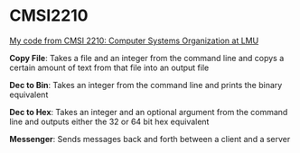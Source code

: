 # CMSI2210

<ins>My code from CMSI 2210: Computer Systems Organization at LMU</ins>

**Copy File**: Takes a file and an integer from the command line and copys a certain amount of text from that file into an output file

**Dec to Bin**: Takes an integer from the command line and prints the binary equivalent

**Dec to Hex**: Takes an integer and an optional argument from the command line and outputs either the 32 or 64 bit hex equivalent

**Messenger**: Sends messages back and forth between a client and a server
